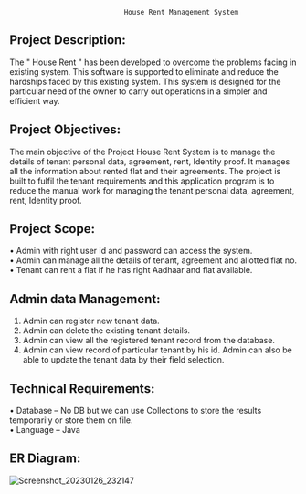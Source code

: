                                 House Rent Management System
## Project Description:
The " House Rent " has been developed to overcome the problems facing in existing system.
This software is supported to eliminate and reduce the hardships faced by this existing
system. This system is designed for the particular need of the owner to carry out operations
in a simpler and efficient way.
## Project Objectives:
The main objective of the Project House Rent System is to manage the details of tenant
personal data, agreement, rent, Identity proof. It manages all the information about rented
flat and their agreements. The project is built to fulfil the tenant requirements and this
application program is to reduce the manual work for managing the tenant personal data,
agreement, rent, Identity proof.
## Project Scope:
• Admin with right user id and password can access the system.<br/>
• Admin can manage all the details of tenant, agreement and allotted flat no.<br/>
• Tenant can rent a flat if he has right Aadhaar and flat available.<br/>
## Admin data Management:
1. Admin can register new tenant data.
2. Admin can delete the existing tenant details.
3. Admin can view all the registered tenant record from the database.
4. Admin can view record of particular tenant by his id.
Admin can also be able to update the tenant data by their field selection.
## Technical Requirements:
• Database – No DB but we can use Collections to store the results temporarily or
store them on file.<br/>
• Language – Java
## ER Diagram:


![Screenshot_20230126_232147](https://user-images.githubusercontent.com/99186533/214911512-67abd4bc-94ee-4075-81c4-e6e85f4318e0.png)

